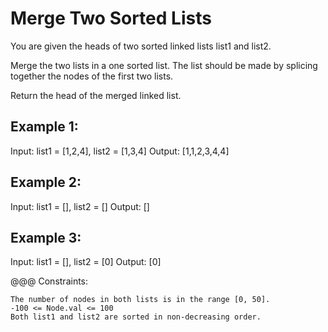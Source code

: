 # Merge Two Sorted Lists

You are given the heads of two sorted linked lists list1 and list2.

Merge the two lists in a one sorted list. The list should be made by splicing together the nodes of the first two lists.

Return the head of the merged linked list.

 

## Example 1:

Input: list1 = [1,2,4], list2 = [1,3,4]
Output: [1,1,2,3,4,4]

## Example 2:

Input: list1 = [], list2 = []
Output: []

## Example 3:

Input: list1 = [], list2 = [0]
Output: [0]

 

@@@ Constraints:

    The number of nodes in both lists is in the range [0, 50].
    -100 <= Node.val <= 100
    Both list1 and list2 are sorted in non-decreasing order.

